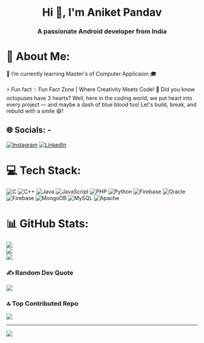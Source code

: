 <h1 align="center">Hi 👋, I'm Aniket Pandav</h1>
<h3 align="center">A passionate Android developer from India</h3>


 # 💫 About Me: 
🌱 I’m currently learning Master's of Computer Applicaion 🎓<br><br>⚡ Fun fact 💡 Fun Fact Zone | Where Creativity Meets Code! 🚀 Did you know octopuses have 3 hearts? Well, here in the coding world, we put heart into every project — and maybe a dash of blue blood too! Let's build, break, and rebuild with a smile 😄!


## 🌐 Socials: -
[![Instagram](https://img.shields.io/badge/Instagram-%23E4405F.svg?logo=Instagram&logoColor=white)](https://instagram.com/a_v_pandav) [![LinkedIn](https://img.shields.io/badge/LinkedIn-%230077B5.svg?logo=linkedin&logoColor=white)](https://linkedin.com/in/aniket-pandav) 

# 💻 Tech Stack:
![C](https://img.shields.io/badge/c-%2300599C.svg?style=plastic&logo=c&logoColor=white) ![C++](https://img.shields.io/badge/c++-%2300599C.svg?style=plastic&logo=c%2B%2B&logoColor=white) ![Java](https://img.shields.io/badge/java-%23ED8B00.svg?style=plastic&logo=openjdk&logoColor=white) ![JavaScript](https://img.shields.io/badge/javascript-%23323330.svg?style=plastic&logo=javascript&logoColor=%23F7DF1E) ![PHP](https://img.shields.io/badge/php-%23777BB4.svg?style=plastic&logo=php&logoColor=white) ![Python](https://img.shields.io/badge/python-3670A0?style=plastic&logo=python&logoColor=ffdd54) ![Firebase](https://img.shields.io/badge/firebase-%23039BE5.svg?style=plastic&logo=firebase) ![Oracle](https://img.shields.io/badge/Oracle-F80000?style=plastic&logo=oracle&logoColor=white) ![Firebase](https://img.shields.io/badge/firebase-a08021?style=plastic&logo=firebase&logoColor=ffcd34) ![MongoDB](https://img.shields.io/badge/MongoDB-%234ea94b.svg?style=plastic&logo=mongodb&logoColor=white) ![MySQL](https://img.shields.io/badge/mysql-4479A1.svg?style=plastic&logo=mysql&logoColor=white) ![Apache](https://img.shields.io/badge/apache-%23D42029.svg?style=plastic&logo=apache&logoColor=white)
# 📊 GitHub Stats:
![](https://github-readme-stats.vercel.app/api?username=aniketpandav&theme=dark&hide_border=false&include_all_commits=true&count_private=true)<br/>
![](https://github-readme-streak-stats.herokuapp.com/?user=aniketpandav&theme=dark&hide_border=false)<br/>
![](https://github-readme-stats.vercel.app/api/top-langs/?username=aniketpandav&theme=dark&hide_border=false&include_all_commits=true&count_private=true&layout=compact)

### ✍️ Random Dev Quote
![](https://quotes-github-readme.vercel.app/api?type=vetical&theme=radical)

### 🔝 Top Contributed Repo
![](https://github-contributor-stats.vercel.app/api?username=aniketpandav&limit=5&theme=radical&combine_all_yearly_contributions=true)

---
[![](https://visitcount.itsvg.in/api?id=aniketpandav&icon=0&color=1)](https://visitcount.itsvg.in)

<!-- Proudly created with GPRM ( https://gprm.itsvg.in ) -->
